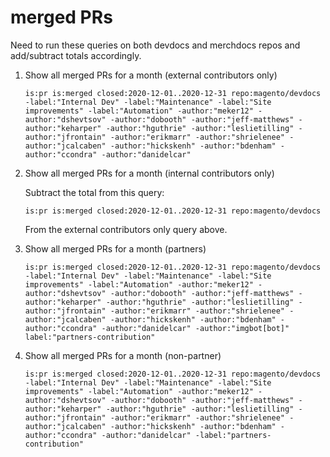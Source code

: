 # merged PRs

Need to run these queries on both devdocs and merchdocs repos and add/subtract totals accordingly.

1. Show all merged PRs for a month (external contributors only)

   ```text
   is:pr is:merged closed:2020-12-01..2020-12-31 repo:magento/devdocs -label:"Internal Dev" -label:"Maintenance" -label:"Site improvements" -label:"Automation" -author:"meker12" -author:"dshevtsov" -author:"dobooth" -author:"jeff-matthews" -author:"keharper" -author:"hguthrie" -author:"leslietilling" -author:"jfrontain" -author:"erikmarr" -author:"shrielenee" -author:"jcalcaben" -author:"hickskenh" -author:"bdenham" -author:"ccondra" -author:"danidelcar"
   ```

1. Show all merged PRs for a month (internal contributors only)

   Subtract the total from this query:

   ```text
   is:pr is:merged closed:2020-12-01..2020-12-31 repo:magento/devdocs
   ```

   From the external contributors only query above.

1. Show all merged PRs for a month (partners)

   ```text
   is:pr is:merged closed:2020-12-01..2020-12-31 repo:magento/devdocs -label:"Internal Dev" -label:"Maintenance" -label:"Site improvements" -label:"Automation" -author:"meker12" -author:"dshevtsov" -author:"dobooth" -author:"jeff-matthews" -author:"keharper" -author:"hguthrie" -author:"leslietilling" -author:"jfrontain" -author:"erikmarr" -author:"shrielenee" -author:"jcalcaben" -author:"hickskenh" -author:"bdenham" -author:"ccondra" -author:"danidelcar" -author:"imgbot[bot]" label:"partners-contribution"
   ```

1. Show all merged PRs for a month (non-partner)

   ```text
   is:pr is:merged closed:2020-12-01..2020-12-31 repo:magento/devdocs -label:"Internal Dev" -label:"Maintenance" -label:"Site improvements" -label:"Automation" -author:"meker12" -author:"dshevtsov" -author:"dobooth" -author:"jeff-matthews" -author:"keharper" -author:"hguthrie" -author:"leslietilling" -author:"jfrontain" -author:"erikmarr" -author:"shrielenee" -author:"jcalcaben" -author:"hickskenh" -author:"bdenham" -author:"ccondra" -author:"danidelcar" -label:"partners-contribution"
   ```
